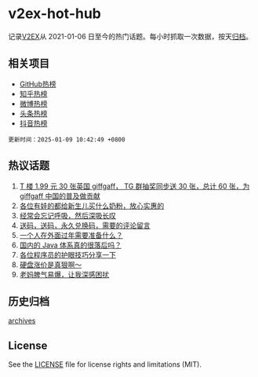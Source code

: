 # v2ex-hot-hub

 记录[V2EX](https://www.v2ex.com/)从 2021-01-06 日至今的热门话题。每小时抓取一次数据，按天[归档](archives)。
 
 ## 相关项目

- [GitHub热榜](https://github.com/lonnyzhang423/github-hot-hub)
- [知乎热榜](https://github.com/lonnyzhang423/zhihu-hot-hub)
- [微博热榜](https://github.com/lonnyzhang423/weibo-hot-hub)
- [头条热榜](https://github.com/lonnyzhang423/toutiao-hot-hub)
- [抖音热榜](https://github.com/lonnyzhang423/douyin-hot-hub)


 `更新时间：2025-01-09 10:42:49 +0800`

## 热议话题

1. [T 楼 1.99 元 30 张英国 giffgaff， TG 群抽奖同步送 30 张，总计 60 张，为 giffgaff 中国的普及做贡献](https://www.v2ex.com/t/1103737)
1. [各位有娃的都给新生儿买什么奶粉，放心实惠的](https://www.v2ex.com/t/1103596)
1. [经常会忘记呼吸，然后深吸长叹](https://www.v2ex.com/t/1103441)
1. [送码，送码，永久兑换码，需要的评论留言](https://www.v2ex.com/t/1103712)
1. [一个人在外面过年需要准备什么？](https://www.v2ex.com/t/1103435)
1. [国内的 Java 体系真的很落后吗？](https://www.v2ex.com/t/1103584)
1. [各位程序员的护眼技巧分享一下](https://www.v2ex.com/t/1103457)
1. [硬盘涨价是真狠啊～](https://www.v2ex.com/t/1103553)
1. [老妈脾气易爆，让我深感困扰](https://www.v2ex.com/t/1103758)

## 历史归档

[archives](archives)

## License

See the [LICENSE](LICENSE) file for license rights and limitations (MIT).
